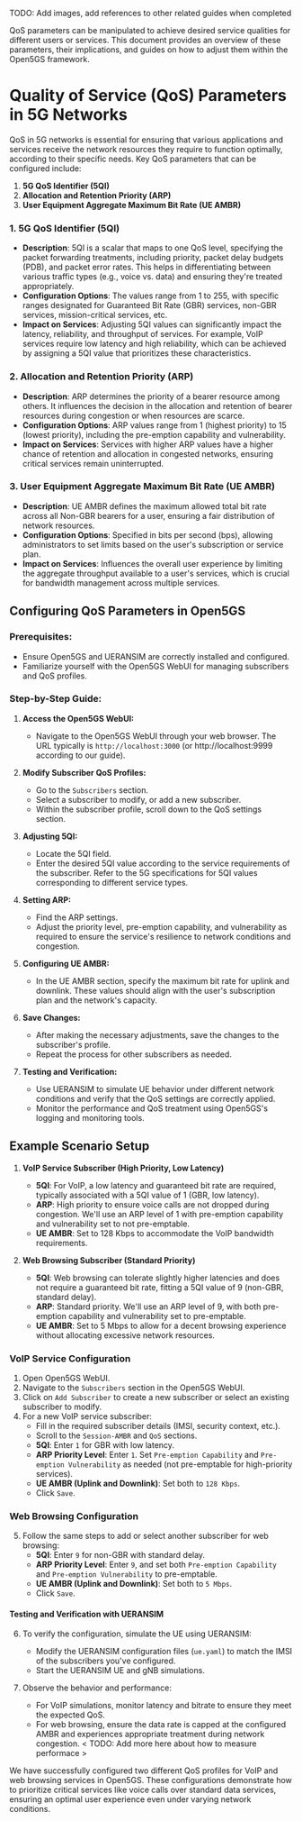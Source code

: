 TODO: Add images, add references to other related guides when completed

QoS parameters can be manipulated to achieve desired service qualities for different users or services. This document provides an overview of these parameters, their implications, and guides on how to adjust them within the Open5GS framework.

# **Quality of Service (QoS) Parameters in 5G Networks**

QoS in 5G networks is essential for ensuring that various applications and services receive the network resources they require to function optimally, according to their specific needs. Key QoS parameters that can be configured include:

1. **5G QoS Identifier (5QI)**
2. **Allocation and Retention Priority (ARP)**
3. **User Equipment Aggregate Maximum Bit Rate (UE AMBR)**

### **1. 5G QoS Identifier (5QI)**

- **Description**: 5QI is a scalar that maps to one QoS level, specifying the packet forwarding treatments, including priority, packet delay budgets (PDB), and packet error rates. This helps in differentiating between various traffic types (e.g., voice vs. data) and ensuring they're treated appropriately.
- **Configuration Options**: The values range from 1 to 255, with specific ranges designated for Guaranteed Bit Rate (GBR) services, non-GBR services, mission-critical services, etc.
- **Impact on Services**: Adjusting 5QI values can significantly impact the latency, reliability, and throughput of services. For example, VoIP services require low latency and high reliability, which can be achieved by assigning a 5QI value that prioritizes these characteristics.

### **2. Allocation and Retention Priority (ARP)**

- **Description**: ARP determines the priority of a bearer resource among others. It influences the decision in the allocation and retention of bearer resources during congestion or when resources are scarce.
- **Configuration Options**: ARP values range from 1 (highest priority) to 15 (lowest priority), including the pre-emption capability and vulnerability.
- **Impact on Services**: Services with higher ARP values have a higher chance of retention and allocation in congested networks, ensuring critical services remain uninterrupted.

### **3. User Equipment Aggregate Maximum Bit Rate (UE AMBR)**

- **Description**: UE AMBR defines the maximum allowed total bit rate across all Non-GBR bearers for a user, ensuring a fair distribution of network resources.
- **Configuration Options**: Specified in bits per second (bps), allowing administrators to set limits based on the user's subscription or service plan.
- **Impact on Services**: Influences the overall user experience by limiting the aggregate throughput available to a user's services, which is crucial for bandwidth management across multiple services.

## **Configuring QoS Parameters in Open5GS**

### **Prerequisites:**

- Ensure Open5GS and UERANSIM are correctly installed and configured.
- Familiarize yourself with the Open5GS WebUI for managing subscribers and QoS profiles.

### **Step-by-Step Guide:**

1. **Access the Open5GS WebUI:**
   - Navigate to the Open5GS WebUI through your web browser. The URL typically is `http://localhost:3000` (or http://localhost:9999 according to our guide).

2. **Modify Subscriber QoS Profiles:**
   - Go to the `Subscribers` section.
   - Select a subscriber to modify, or add a new subscriber.
   - Within the subscriber profile, scroll down to the QoS settings section.

3. **Adjusting 5QI:**
   - Locate the 5QI field.
   - Enter the desired 5QI value according to the service requirements of the subscriber. Refer to the 5G specifications for 5QI values corresponding to different service types.

4. **Setting ARP:**
   - Find the ARP settings.
   - Adjust the priority level, pre-emption capability, and vulnerability as required to ensure the service's resilience to network conditions and congestion.

5. **Configuring UE AMBR:**
   - In the UE AMBR section, specify the maximum bit rate for uplink and downlink. These values should align with the user's subscription plan and the network's capacity.

6. **Save Changes:**
   - After making the necessary adjustments, save the changes to the subscriber's profile.
   - Repeat the process for other subscribers as needed.

7. **Testing and Verification:**
   - Use UERANSIM to simulate UE behavior under different network conditions and verify that the QoS settings are correctly applied.
   - Monitor the performance and QoS treatment using Open5GS's logging and monitoring tools.


## **Example Scenario Setup**

1. **VoIP Service Subscriber (High Priority, Low Latency)**
   - **5QI**: For VoIP, a low latency and guaranteed bit rate are required, typically associated with a 5QI value of 1 (GBR, low latency).
   - **ARP**: High priority to ensure voice calls are not dropped during congestion. We'll use an ARP level of 1 with pre-emption capability and vulnerability set to not pre-emptable.
   - **UE AMBR**: Set to 128 Kbps to accommodate the VoIP bandwidth requirements.

2. **Web Browsing Subscriber (Standard Priority)**
   - **5QI**: Web browsing can tolerate slightly higher latencies and does not require a guaranteed bit rate, fitting a 5QI value of 9 (non-GBR, standard delay).
   - **ARP**: Standard priority. We'll use an ARP level of 9, with both pre-emption capability and vulnerability set to pre-emptable.
   - **UE AMBR**: Set to 5 Mbps to allow for a decent browsing experience without allocating excessive network resources.

### **VoIP Service Configuration**
1. Open Open5GS WebUI.
2. Navigate to the `Subscribers` section in the Open5GS WebUI.
3. Click on `Add Subscriber` to create a new subscriber or select an existing subscriber to modify.
4. For a new VoIP service subscriber:
   - Fill in the required subscriber details (IMSI, security context, etc.).
   - Scroll to the `Session-AMBR` and `QoS` sections.
   - **5QI**: Enter `1` for GBR with low latency.
   - **ARP Priority Level**: Enter `1`. Set `Pre-emption Capability` and `Pre-emption Vulnerability` as needed (not pre-emptable for high-priority services).
   - **UE AMBR (Uplink and Downlink)**: Set both to `128 Kbps`.
   - Click `Save`.

### **Web Browsing Configuration**

5. Follow the same steps to add or select another subscriber for web browsing:
   - **5QI**: Enter `9` for non-GBR with standard delay.
   - **ARP Priority Level**: Enter `9`, and set both `Pre-emption Capability` and `Pre-emption Vulnerability` to pre-emptable.
   - **UE AMBR (Uplink and Downlink)**: Set both to `5 Mbps`.
   - Click `Save`.

#### **Testing and Verification with UERANSIM**

6. To verify the configuration, simulate the UE using UERANSIM:
   - Modify the UERANSIM configuration files (`ue.yaml`) to match the IMSI of the subscribers you've configured.
   - Start the UERANSIM UE and gNB simulations.

7. Observe the behavior and performance:
   - For VoIP simulations, monitor latency and bitrate to ensure they meet the expected QoS.
   - For web browsing, ensure the data rate is capped at the configured AMBR and experiences appropriate treatment during network congestion.
   < TODO: Add more here about how to measure performace >


We have successfully configured two different QoS profiles for VoIP and web browsing services in Open5GS. These configurations demonstrate how to prioritize critical services like voice calls over standard data services, ensuring an optimal user experience even under varying network conditions.


